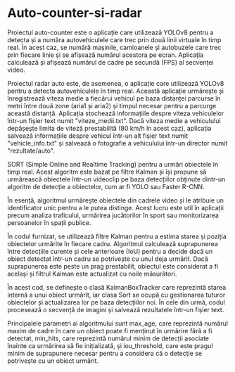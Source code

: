 # Auto-counter-si-radar

Proiectul auto-counter este o aplicație care utilizează YOLOv8 pentru a detecta și a număra autovehiculele care trec prin două linii virtuale în timp real. În acest caz, se numără mașinile, camioanele și autobuzele care trec prin fiecare linie și se afișează numărul acestora pe ecran. Aplicația calculează și afișează numărul de cadre pe secundă (FPS) al secvenței video.

Proiectul radar auto  este, de asemenea, o aplicație care utilizează YOLOv8 pentru a detecta autovehiculele în timp real. Această aplicație urmărește și înregistrează viteza medie a fiecărui vehicul pe baza distanței parcurse în metri între două zone (aria1 și aria2) și timpul necesar pentru a parcurge această distanță. Aplicația stochează informațiile despre viteza vehiculelor într-un fișier text numit "viteze_medii.txt". Dacă viteza medie a vehiculului depășește limita de viteză prestabilită (80 km/h în acest caz), aplicația salvează informațiile despre vehicul într-un alt fișier text numit "vehicle_info.txt" și salvează o fotografie a vehiculului într-un director numit "rezultate/auto".

SORT (Simple Online and Realtime Tracking) pentru a urmări obiectele în timp real. Acest algoritm este bazat pe filtre Kalman și își propune să urmărească obiectele într-un videoclip pe baza detecțiilor obținute dintr-un algoritm de detecție a obiectelor, cum ar fi YOLO sau Faster R-CNN.

În esență, algoritmul urmărește obiectele din cadrele video și le atribuie un identificator unic pentru a le putea distinge. Acest lucru este util în aplicații precum analiza traficului, urmărirea jucătorilor în sport sau monitorizarea persoanelor în spații publice.

În codul furnizat, se utilizează filtre Kalman pentru a estima starea și poziția obiectelor urmărite în fiecare cadru. Algoritmul calculează suprapunerea între detecțiile curente și cele anterioare (IoU) pentru a decide dacă un obiect detectat într-un cadru se potrivește cu unul deja urmărit. Dacă suprapunerea este peste un prag prestabilit, obiectul este considerat a fi același și filtrul Kalman este actualizat cu noile măsurători.

În acest cod, se definește o clasă KalmanBoxTracker care reprezintă starea internă a unui obiect urmărit, iar clasa Sort se ocupă cu gestionarea tuturor obiectelor și actualizarea lor pe baza detecțiilor noi. În cele din urmă, codul procesează o secvență de imagini și salvează rezultatele într-un fișier text.

Principalele parametri ai algoritmului sunt max_age, care reprezintă numărul maxim de cadre în care un obiect poate fi menținut în urmărire fără a fi detectat, min_hits, care reprezintă numărul minim de detecții asociate înainte ca urmărirea să fie inițializată, și iou_threshold, care este pragul minim de suprapunere necesar pentru a considera că o detecție se potrivește cu un obiect urmărit.
